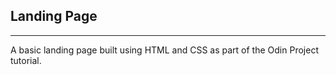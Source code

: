 ## Landing Page
---

A basic landing page built using HTML and CSS as part of the Odin Project tutorial.